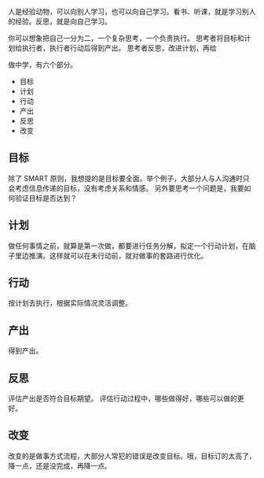 人是经验动物，可以向别人学习，也可以向自己学习。看书、听课，就是学习别人的经验。反思，就是向自己学习。

你可以想象把自己一分为二，一个复杂思考，一个负责执行。
思考者将目标和计划给执行者，执行者行动后得到产出。
思考者反思，改进计划，再给

做中学，有六个部分。
* 目标
* 计划
* 行动
* 产出
* 反思
* 改变

## 目标
除了 SMART 原则，我想提的是目标要全面。举个例子，大部分人与人沟通时只会考虑信息传递的目标，没有考虑关系和情感。
另外要思考一个问题是，我要如何验证目标是否达到？

## 计划
做任何事情之前，就算是第一次做，都要进行任务分解，拟定一个行动计划，在脑子里边推演。这样就可以在未行动前，就对做事的套路进行优化。

## 行动
按计划去执行，根据实际情况灵活调整。

## 产出
得到产出。

## 反思
评估产出是否符合目标期望。
评估行动过程中，哪些做得好，哪些可以做的更好。

## 改变
改变的是做事方式流程，大部分人常犯的错误是改变目标。哦，目标订的太高了，降一点，还是没完成，再降一点。
